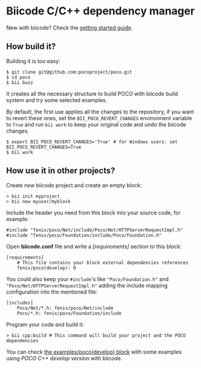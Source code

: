 Biicode C/C++ dependency manager
=================================
New with biicode? Check the [getting started guide](http://docs.biicode.com/c++/gettingstarted.html).

How build it?
------------------
Building it is too easy:

    $ git clone git@github.com:pocoproject/poco.git
    $ cd poco
    $ bii buzz

It creates all the necessary structure to build POCO with biicode build system and try some selected examples.

By default, the first use applies all the changes to the repository, if you want to revert these ones, set the `BII_POCO_REVERT_CHANGES` environment variable to `True` and run `bii work` to keep your original code and undo the biicode changes.

    $ export BII_POCO_REVERT_CHANGES='True' # for Windows users: set BII_POCO_REVERT_CHANGES=True
    $ bii work


How use it in other projects?
----------------------------------
Create new biicode project and create an empty block:
    
    > bii init myproject
    > bii new myuser/myblock

Include the header you need from this block into your source code, for example:

    #include "fenix/poco/Net/include/Poco/Net/HTTPServerRequestImpl.h"
    #include "fenix/poco/Foundation/include/Poco/Foundation.h"

Open **biicode.conf** file and write a *[requirements]* section to this block:

    [requirements]
        # This file contains your block external dependencies references
        fenix/poco(develop): 0

You could also keep your `#include`'s like `"Poco/Foundation.h"` and `"Poco/Net/HTTPServerRequestImpl.h"` adding the include mapping configuration into the mentioned file:

    [includes]
        Poco/Net/*.h: fenix/poco/Net/include
        Poco/*.h: fenix/poco/Foundation/include

Program your code and build it: 

    > bii cpp:build # This command will build your project and the POCO dependencies

You can check [the examples/poco(develop) block](https://www.biicode.com/examples/examples/poco/develop) with some examples using *POCO C++ develop version* with biicode.
